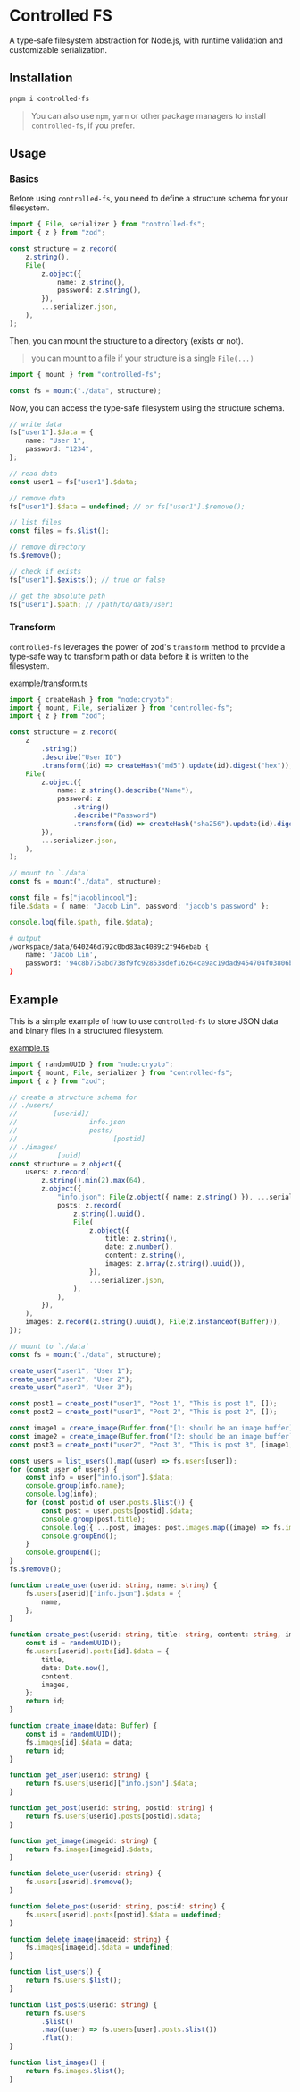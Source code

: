 # Controlled FS

A type-safe filesystem abstraction for Node.js, with runtime validation and customizable serialization.

## Installation

```sh
pnpm i controlled-fs
```

> You can also use `npm`, `yarn` or other package managers to install `controlled-fs`, if you prefer.

## Usage

### Basics

Before using `controlled-fs`, you need to define a structure schema for your filesystem.

```ts
import { File, serializer } from "controlled-fs";
import { z } from "zod";

const structure = z.record(
    z.string(),
    File(
        z.object({
            name: z.string(),
            password: z.string(),
        }),
        ...serializer.json,
    ),
);
```

Then, you can mount the structure to a directory (exists or not).

> you can mount to a file if your structure is a single `File(...)`

```ts
import { mount } from "controlled-fs";

const fs = mount("./data", structure);
```

Now, you can access the type-safe filesystem using the structure schema.

```ts
// write data
fs["user1"].$data = {
    name: "User 1",
    password: "1234",
};

// read data
const user1 = fs["user1"].$data;

// remove data
fs["user1"].$data = undefined; // or fs["user1"].$remove();

// list files
const files = fs.$list();

// remove directory
fs.$remove();

// check if exists
fs["user1"].$exists(); // true or false

// get the absolute path
fs["user1"].$path; // /path/to/data/user1
```


### Transform

`controlled-fs` leverages the power of zod's `transform` method to provide a type-safe way to transform path or data before it is written to the filesystem.

[example/transform.ts](example/transform.ts)

```ts
import { createHash } from "node:crypto";
import { mount, File, serializer } from "controlled-fs";
import { z } from "zod";

const structure = z.record(
    z
        .string()
        .describe("User ID")
        .transform((id) => createHash("md5").update(id).digest("hex")),
    File(
        z.object({
            name: z.string().describe("Name"),
            password: z
                .string()
                .describe("Password")
                .transform((id) => createHash("sha256").update(id).digest("hex")),
        }),
        ...serializer.json,
    ),
);

// mount to `./data`
const fs = mount("./data", structure);

const file = fs["jacoblincool"];
file.$data = { name: "Jacob Lin", password: "jacob's password" };

console.log(file.$path, file.$data);
```

```sh
# output
/workspace/data/640246d792c0bd83ac4089c2f946ebab {
    name: 'Jacob Lin',
    password: '94c8b775abd738f9fc928538def16264ca9ac19dad9454704f03806bdf3dc702'
}
```

## Example

This is a simple example of how to use `controlled-fs` to store JSON data and binary files in a structured filesystem.

[example.ts](example/example.ts)

```ts
import { randomUUID } from "node:crypto";
import { mount, File, serializer } from "controlled-fs";
import { z } from "zod";

// create a structure schema for
// ./users/
//         [userid]/
//                  info.json
//                  posts/
//                        [postid]
// ./images/
//          [uuid]
const structure = z.object({
    users: z.record(
        z.string().min(2).max(64),
        z.object({
            "info.json": File(z.object({ name: z.string() }), ...serializer.json),
            posts: z.record(
                z.string().uuid(),
                File(
                    z.object({
                        title: z.string(),
                        date: z.number(),
                        content: z.string(),
                        images: z.array(z.string().uuid()),
                    }),
                    ...serializer.json,
                ),
            ),
        }),
    ),
    images: z.record(z.string().uuid(), File(z.instanceof(Buffer))),
});

// mount to `./data`
const fs = mount("./data", structure);

create_user("user1", "User 1");
create_user("user2", "User 2");
create_user("user3", "User 3");

const post1 = create_post("user1", "Post 1", "This is post 1", []);
const post2 = create_post("user1", "Post 2", "This is post 2", []);

const image1 = create_image(Buffer.from("[1: should be an image buffer]"));
const image2 = create_image(Buffer.from("[2: should be an image buffer]"));
const post3 = create_post("user2", "Post 3", "This is post 3", [image1, image2]);

const users = list_users().map((user) => fs.users[user]);
for (const user of users) {
    const info = user["info.json"].$data;
    console.group(info.name);
    console.log(info);
    for (const postid of user.posts.$list()) {
        const post = user.posts[postid].$data;
        console.group(post.title);
        console.log({ ...post, images: post.images.map((image) => fs.images[image].$data) });
        console.groupEnd();
    }
    console.groupEnd();
}
fs.$remove();

function create_user(userid: string, name: string) {
    fs.users[userid]["info.json"].$data = {
        name,
    };
}

function create_post(userid: string, title: string, content: string, images: string[]) {
    const id = randomUUID();
    fs.users[userid].posts[id].$data = {
        title,
        date: Date.now(),
        content,
        images,
    };
    return id;
}

function create_image(data: Buffer) {
    const id = randomUUID();
    fs.images[id].$data = data;
    return id;
}

function get_user(userid: string) {
    return fs.users[userid]["info.json"].$data;
}

function get_post(userid: string, postid: string) {
    return fs.users[userid].posts[postid].$data;
}

function get_image(imageid: string) {
    return fs.images[imageid].$data;
}

function delete_user(userid: string) {
    fs.users[userid].$remove();
}

function delete_post(userid: string, postid: string) {
    fs.users[userid].posts[postid].$data = undefined;
}

function delete_image(imageid: string) {
    fs.images[imageid].$data = undefined;
}

function list_users() {
    return fs.users.$list();
}

function list_posts(userid: string) {
    return fs.users
        .$list()
        .map((user) => fs.users[user].posts.$list())
        .flat();
}

function list_images() {
    return fs.images.$list();
}
```
